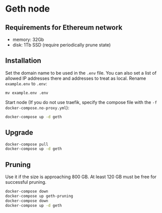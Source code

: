 # Geth node

## Requirements for Ethereum network
* memory: 32Gb
* disk: 1Tb SSD (require periodically prune state)

## Installation
Set the domain name to be used in the `.env` file. You can also set a list of allowed IP addresses there and addresses to treat as local. Rename `example.env` to `.env`:
```
mv example.env .env
```

Start node (If you do not use traefik, specify the compose file with the `-f docker-compose.no-proxy.yml`):
```bash
docker-compose up -d geth
```

## Upgrade
```bash
docker-compose pull
docker-compose up -d geth
```

## Pruning 
Use it if the size is approaching 800 GB. At least 120 GB must be free for successful pruning.
```bash
docker-compose down
docker-compose up geth-pruning
docker-compose down
docker-compose up -d geth
```